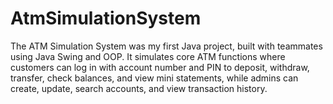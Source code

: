 # AtmSimulationSystem
The ATM Simulation System was my first Java project, built with teammates using Java Swing and OOP. It simulates core ATM functions where customers can log in with account number and PIN to deposit, withdraw, transfer, check balances, and view mini statements, while admins can create, update, search accounts, and view transaction history.
